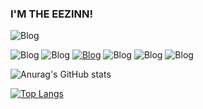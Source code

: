 ### I'M THE EEZINN!
![Blog](https://img.shields.io/website?label-EEZINN.com&style=for-the-badge&url=https://eezinndev.com/)

![Blog](https://img.shields.io/badge/linktree-39E09B?style=for-the-badge&logo=linktree&logoColor=white)
![Blog](https://img.shields.io/badge/Node.js-43853D?style=for-the-badge&logo=node.js&logoColor=white)
[![Blog](https://img.shields.io/badge/Instagram-E4405F?style=for-the-badge&logo=instagram&logoColor=white)](https://instagram.com/eezinn_)
![Blog](https://img.shields.io/badge/Twitter-1DA1F2?style=for-the-badge&logo=twitter&logoColor=white)
![Blog](https://img.shields.io/badge/Discord-7289DA?style=for-the-badge&logo=discord&logoColor=white)
![Blog](https://img.shields.io/badge/WhatsApp-25D366?style=for-the-badge&logo=whatsapp&logoColor=white)

![Anurag's GitHub stats](https://github-readme-stats.vercel.app/api?username=eezinndev&show_icons=true&theme=radical)

[![Top Langs](https://github-readme-stats.vercel.app/api/top-langs/?username=eezinndev&hide=node.js)](https://github.com/anuraghazra/github-readme-stats)
